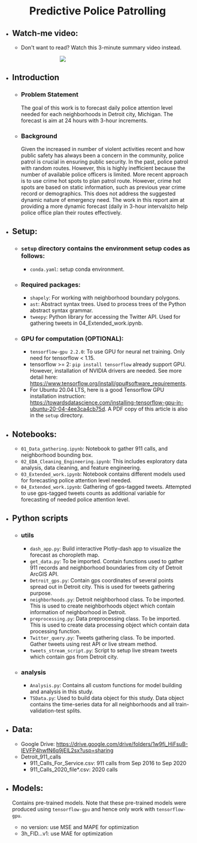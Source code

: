 <h1 style="text-align: center;">
	<b>Predictive Police Patrolling</b>
</h1>

- ## **Watch-me video:**
    - Don't want to read? Watch this 3-minute summary video instead.<br>

<div style="padding-left:30%; padding-right:30%">
    <a href="https://df-project-videos.s3.us-east-2.amazonaws.com/Luan_Nguyen_forecast_police_attention_level.mp4" target="_blank">
    	<img src="https://df-project-videos.s3.us-east-2.amazonaws.com/Forecast_police_attention_level.png" class="center">
    </a>
</div>

- ## **Introduction**
	- ### **Problem Statement**
		The goal of this work is to forecast daily police attention level needed for each neighborhoods in Detroit city, Michigan. The forecast is aim at 24 hours with 3-hour increments.

	- ### **Background**
		Given the increased in number of violent activities recent and how public safety has always been a concern in the community, police patrol is crucial in ensuring public security. In the past, police patrol with random routes. However, this is highly inefficient because the number of available police officers is limited. More recent approach is to use crime hot spots to plan patrol route. However, crime hot spots are based on static information, such as previous year crime record or demographics. This does not address the suggested dynamic nature of emergency need. The work in this report aim at providing a more dynamic forecast (daily in 3-hour intervals)to help police office plan their routes effectively.

- ## **Setup:**
	- ### `setup` directory contains the environment setup codes as follows:
		- `conda.yaml`: setup conda environment.
	- ### **Required packages:**
		- `shapely`: For working with neighborhood boundary polygons.
		- `ast`: Abstract syntax trees. Used to process trees of the Python abstract syntax grammar.
		- `tweepy`: Python library for accessing the Twitter API. Used for gathering tweets in 04_Extended_work.ipynb.
	- ### **GPU for computation (OPTIONAL):**
		- `tensorflow-gpu 2.2.0`: To use GPU for neural net training. Only need for tensorflow < 1.15.
		- tensorflow >= 2: `pip install tensorflow` already support GPU. However, installation of NVIDIA drivers are needed. See more detail here: https://www.tensorflow.org/install/gpu#software_requirements.
		- For Ubuntu 20.04 LTS, here is a good Tensorflow GPU installation instruction: https://towardsdatascience.com/installing-tensorflow-gpu-in-ubuntu-20-04-4ee3ca4cb75d. A PDF copy of this article is also in the `setup` directory.

- ## **Notebooks:**
	- `01_Data_gathering.ipynb`: Notebook to gather 911 calls, and neighborhood bounding box.
	- `02_EDA_Cleaning_Engineering.ipynb`: This includes exploratory data analysis, data cleaning, and feature engineering.
	- `03_Extended_work.ipynb`: Notebook contains different models used for forecasting police attention level needed.
	- `04_Extended_work.ipynb`: Gathering of gps-tagged tweets. Attempted to use gps-tagged tweets counts as additional variable for forecasting of needed police attention level.

- ## **Python scripts**
	- ### **utils**
		- `dash_app.py`: Build interactive Plotly-dash app to visualize the  forecast as choropleth map.
		- `get_data.py`: To be imported. Contain functions used to gather 911 records and neighborhood boundaries from city of Detroit ArcGIS API.
		- `Detroit_gps.py`: Contain gps coordinates of several points spread out in Detroit city. This is used for tweets gathering purpose.
		- `neighborhoods.py`: Detroit neighborhood class. To be imported. This is used to create neighborhoods object which contain information of neighborhood in Detroit.
		- `preprocessing.py`: Data preprocessing class. To be imported. This is used to create data processing object which contain data processing function.
		- `Twitter_query.py`: Tweets gathering class. To be imported. Gather tweets using rest API or live stream method.
		- `tweets_stream_script.py`: Script to setup live stream tweets which contain gps from Detroit city.
	- ### **analysis**
		- `Analysis.py`: Contains all custom functions for model building and analysis in this study.
		- `TSData.py`: Used to build data object for this study. Data object contains the time-series data for all neighborhoods and all train-validation-test splits.

- ## **Data:**
	- Google Drive: https://drive.google.com/drive/folders/1w9fi_HiFsuB-IEVFP4hwfN6q9jEIL2sx?usp=sharing
	- Detroit_911_calls
		- 911_Calls_For_Service.csv: 911 calls from Sep 2016 to Sep 2020
		- 911_Calls_2020_file\*.csv: 2020 calls

- ## **Models:**
	Contains pre-trained models. Note that these pre-trained models were produced using `tensorflow-gpu` and hence only work with `tensorflow-gpu`.
    - no version: use MSE and MAPE for optimization
    - 3h_FID...v1: use MAE for optimization

